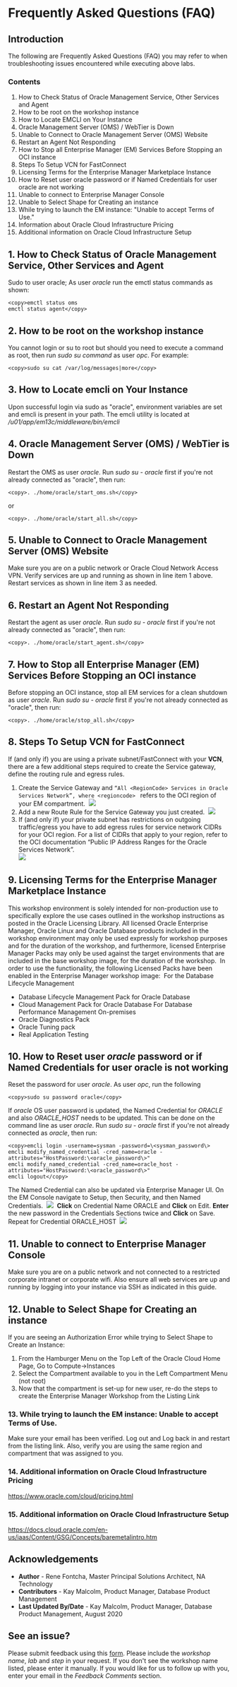 # Frequently Asked Questions (FAQ)
## Introduction
The following are Frequently Asked Questions (FAQ) you may refer to when troubleshooting issues encountered while executing above labs.
### Contents
1. How to Check Status of Oracle Management Service, Other Services and Agent
2. How to be root on the workshop instance
3. How to Locate EMCLI on Your Instance
4. Oracle Management Server (OMS) / WebTier is Down
5. Unable to Connect to Oracle Management Server (OMS) Website
6. Restart an Agent Not Responding
7. How to Stop all Enterprise Manager (EM) Services Before Stopping an OCI instance
8. Steps To Setup VCN for FastConnect
9. Licensing Terms for the Enterprise Manager Marketplace Instance
10. How to Reset user oracle  password or if Named Credentials for user oracle are not working
11. Unable to connect to Enterprise Manager Console
12. Unable to Select Shape for Creating an instance
13. While trying to launch the EM instance: "Unable to accept Terms of Use."
14. Information about Oracle Cloud Infrastructure Pricing
15. Additional information on Oracle Cloud Infrastructure Setup
## 1. How to Check Status of Oracle Management Service, Other Services and Agent
Sudo to user oracle; As user *oracle* run the emctl status commands as shown:
````
<copy>emctl status oms
emctl status agent</copy>
````
## 2. How to be root on the workshop instance
You cannot login or su to root but should you need to execute a command as root, then run *sudo su command* as user *opc*. For example:
````
<copy>sudo su cat /var/log/messages|more</copy>
````
## 3. How to Locate emcli on Your Instance
Upon successful login via sudo as "oracle", environment variables are set and emcli is present in your path. The emcli utility is located at */u01/app/em13c/middleware/bin/emcli*
## 4. Oracle Management Server (OMS) / WebTier is Down
Restart the OMS as user *oracle*. Run *sudo su - oracle* first if you're not already connected as "oracle", then run:
````
<copy>. ./home/oracle/start_oms.sh</copy>
````
or
````
<copy>. ./home/oracle/start_all.sh</copy>
````
## 5. Unable to Connect to Oracle Management Server (OMS)  Website
Make sure you are on a public network or Oracle Cloud Network Access VPN. Verify services are up and running as shown in line item 1 above. Restart services as shown in line item 3 as needed.
## 6. Restart an Agent Not Responding
Restart the agent as user *oracle*. Run *sudo su - oracle* first if you're not already connected as "oracle", then run:
````
<copy>. ./home/oracle/start_agent.sh</copy>
````
## 7. How to Stop all Enterprise Manager (EM) Services Before Stopping an OCI instance
​Before stopping an OCI instance, stop all EM services for a clean shutdown as user *oracle*. Run *sudo su - oracle* first if you're not already connected as "oracle", then run:
````
<copy>. ./home/oracle/stop_all.sh</copy>
````
## 8. Steps To Setup VCN for FastConnect
​If (and only if) you are using a private subnet/FastConnect with your **VCN**, there are a few additional steps required to create the Service gateway, define the routing rule and egress rules.
1.  Create the Service Gateway and ``“All <RegionCode> Services in Oracle Services Network”, where <regioncode> `` refers to the OCI region of your EM compartment.
​
![](images/7a85046304e54181a1977a436d95ecf8.png " ")
2.  Add a new Route Rule for the Service Gateway you just created.
​
![](images/fd1722398ea3ca1d3fdf2e8d11410593.png " ")
3.  If (and only if) your private subnet has restrictions on outgoing traffic/egress you have to add egress rules for service network CIDRs for your OCI region.  For a list of CIDRs that apply to your region, refer to the OCI documentation “Public IP Address Ranges for the Oracle Services Network”.    
​
![](images/71d59dba104594e75e69b7e78615a796.png " ")
## 9. Licensing Terms for the Enterprise Manager Marketplace Instance
​This workshop environment is solely intended for non-production use to specifically explore the use cases outlined in the workshop instructions as posted in the Oracle Licensing Library.  All licensed Oracle Enterprise Manager, Oracle Linux and Oracle Database products included in the workshop environment may only be used expressly for workshop purposes and for the duration of the workshop, and furthermore, licensed Enterprise Manager Packs may only be used against the target environments that are included in the base workshop image, for the duration of the workshop.
​
In order to use the functionality, the following Licensed Packs have been enabled in the Enterprise Manager workshop image:
​
For the Database Lifecycle Management
-	Database Lifecycle Management Pack for Oracle  Database
- Cloud Management Pack for Oracle Database
For Database Performance Management On-premises
-	Oracle Diagnostics Pack
-	Oracle Tuning pack
-	Real Application Testing
## 10. How to Reset user *oracle* password or if Named Credentials for user oracle is not working
​Reset the password for user *oracle*. As user *opc*, run the following
````
<copy>sudo su password oracle</copy>
````
If *oracle* OS user password is updated, the Named Credential for *ORACLE* and also *ORACLE_HOST* needs to be updated. This can be done on the command line as user *oracle*. Run *sudo su - oracle* first if you're not already connected as *oracle*, then run:
````
<copy>emcli login -username=sysman -password=\<sysman_password\>
emcli modify_named_credential -cred_name=oracle -attributes="HostPassword:\<oracle_password\>"
emcli modify_named_credential -cred_name=oracle_host -attributes="HostPassword:\<oracle_password\>"
emcli logout</copy>
````
The Named Credential can also be updated via Enterprise Manager UI. On the EM Console navigate to Setup, then Security, and then Named Credentials.
​
![](images/700f13b043e394456607f070b599bc24.png " ")
​
**Click** on Credential Name ORACLE and **Click** on Edit. **Enter** the new password in the Credentials Sections twice and **Click** on Save. Repeat for Credential ORACLE_HOST
​
![](images/2e38a554bdbc3a68ce7cbfd84a6a3588.png " ")
## 11. Unable to connect to Enterprise Manager Console
​Make sure you are on a public network and not connected to a restricted corporate intranet or corporate wifi. Also ensure all web services are up and running by logging into your instance via SSH as indicated in this guide.
## 12. Unable to Select Shape for Creating an instance
​If you are seeing an Authorization Error while trying to Select Shape to Create an Instance:
1. From the Hamburger Menu on the Top Left of the Oracle Cloud Home Page, Go to Compute->Instances
2. Select the Compartment available to you in the Left Compartment Menu (not root)
3. Now that the compartment is set-up for new user, re-do the steps to create the Enterprise Manager Workshop from the Listing Link
### 13. While trying to launch the EM instance: Unable to accept Terms of Use.
​Make sure your email has been verified. Log out and Log back in and restart from the listing link. Also, verify you are using the same region and compartment that was assigned to you.
### 14. Additional information on Oracle Cloud Infrastructure Pricing
<https://www.oracle.com/cloud/pricing.html>
### 15. Additional information on Oracle Cloud Infrastructure Setup
<https://docs.cloud.oracle.com/en-us/iaas/Content/GSG/Concepts/baremetalintro.htm>

## Acknowledgements
- **Author** - Rene Fontcha, Master Principal Solutions Architect, NA Technology
- **Contributors** - Kay Malcolm, Product Manager, Database Product Management
- **Last Updated By/Date** - Kay Malcolm, Product Manager, Database Product Management, August 2020

## See an issue?
Please submit feedback using this [form](https://apexapps.oracle.com/pls/apex/f?p=133:1:::::P1_FEEDBACK:1). Please include the *workshop name*, *lab* and *step* in your request.  If you don't see the workshop name listed, please enter it manually. If you would like for us to follow up with you, enter your email in the *Feedback Comments* section.
